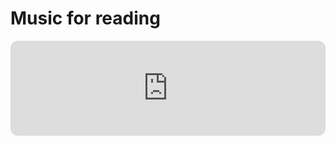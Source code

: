 # Music for reading

<iframe style="border-radius:12px" src="https://open.spotify.com/embed/album/4FkvWEJwJqXuWwpEIkXJH6?utm_source=generator" width="100%" height="152" frameBorder="0" allowfullscreen="" allow="autoplay; clipboard-write; encrypted-media; fullscreen; picture-in-picture" loading="lazy"></iframe>
